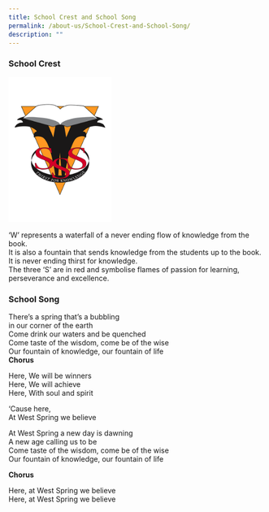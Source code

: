 ```yaml
---
title: School Crest and School Song
permalink: /about-us/School-Crest-and-School-Song/
description: ""
---
```

### **School Crest**

<img style="width:40%;height:50%" src="/images/Homepage/WEST-SPRING-SEC-transparent-bg.png">

‘W’ represents a waterfall of a never ending flow of knowledge from the book.   
It is also a fountain that sends knowledge from the students up to the book.  
It is never ending thirst for knowledge.  
The three ‘S’ are in red and symbolise flames of passion for learning, perseverance and excellence.

### **School Song**                                                                             
There’s a spring that’s a bubbling  
in our corner of the earth  
Come drink our waters and be quenched  
Come taste of the wisdom, come be of the wise  
Our fountain of knowledge, our fountain of life
                                       
**Chorus**

Here, We will be winners  
Here, We will achieve  
Here, With soul and spirit

‘Cause here,  
At West Spring we believe

At West Spring a new day is dawning  
A new age calling us to be  
Come taste of the wisdom, come be of the wise  
Our fountain of knowledge, our fountain of life  
 
 **Chorus**

Here, at West Spring  we believe  
Here, at West Spring  we believe